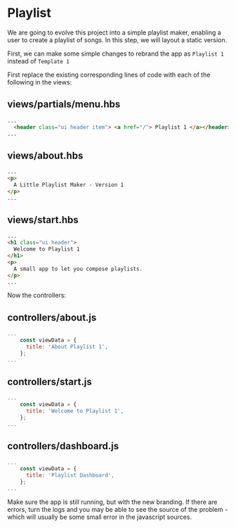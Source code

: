# Playlist

We are going to evolve this project into a simple playlist maker, enabling a user to create a playlist of songs. In this step, we will layout a static version.

First, we can make some simple changes to rebrand the app as `Playlist 1` instead of `Template 1`

First replace the existing corresponding lines of code with each of the following in the views:

## views/partials/menu.hbs

~~~html
...
  <header class="ui header item"> <a href="/"> Playlist 1 </a></header>
...
~~~

## views/about.hbs

~~~html
...
<p>
  A Little Playlist Maker - Version 1
</p>
...
~~~

## views/start.hbs

~~~html
...
<h1 class="ui header">
  Welcome to Playlist 1
</h1>
<p>
  A small app to let you compose playlists.
</p>
...
~~~

Now the controllers:

## controllers/about.js

~~~javascript
...
    const viewData = {
      title: 'About Playlist 1',
    };
...
~~~

## controllers/start.js

~~~javascript
...
    const viewData = {
      title: 'Welcome to Playlist 1',
    };
...
~~~

## controllers/dashboard.js

~~~javascript
...
    const viewData = {
      title: 'Playlist Dashboard',
    };
...
~~~

Make sure the app is still running, but with the new branding. If there are errors, turn the logs and you may be able to see the source of the problem - which will usually be some small error in the javascript sources.
